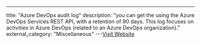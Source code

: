 ---
title: "Azure DevOps audit log"
description: "you can get the  using the Azure DevOps Services REST API, with a retention of 90 days. This log focuses on activities in Azure DevOps (related to an Azure DevOps organization)."
external_category: "Miscellaneous"
---[Visit Website](https://learn.microsoft.com/en-us/azure/devops/organizations/audit/azure-devops-auditing?view=azure-devops&tabs=preview-page)


